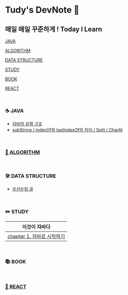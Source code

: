 # Tudy's DevNote 🐢

## 매일 매일 꾸준하게 ! Today I Learn

[JAVA](#☕️-java)

[ALGORITHM](#🧠-algorithmhttpsgithubcomtudiiiialgorithm)

[DATA STRUCTURE](#🛠-data-structure)

[STUDY](#✏️-study)

[BOOK](#📚-book)

[REACT](#🌱-reacthttpsgithubcomtudiiiiabout-react)

<br>

### ☕️ JAVA 

- [자바의 실행 구조](https://tudiiii.github.io/TudyDev/JAVA/자바실행구조)
- [subString / indexOf와 lastIndexOf의 차이 / Split / CharAt](https://tudiiii.github.io/TudyDev/JAVA's%20method/문자열잘라내기)

<br>

### [🧠 ALGORITHM](https://github.com/tudiiii/algorithm)

<br>

### 🛠 DATA STRUCTURE
- [우선순위 큐](https://tudiiii.github.io/TudyDev/data_structure/우선순위큐)

<br>

### ✏️ STUDY 

|이것이 자바다|
|:---:|
|[chapter 1. 자바로 시작하기](https://tudiiii.github.io/TudyDev/thisisjava/chapter01)|

<br>

### 📚 BOOK 

<br>

### [🌱 REACT](https://github.com/tudiiii/about-react) 
